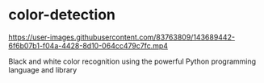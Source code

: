 # color-detection

https://user-images.githubusercontent.com/83763809/143689442-6f6b07b1-f04a-4428-8d10-064cc479c7fc.mp4

Black and white color recognition using the powerful Python programming language and library

